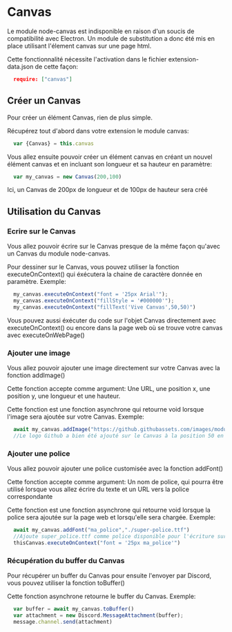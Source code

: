 # Canvas

Le module node-canvas est indisponible en raison d'un soucis de compatibilité avec Electron.
Un module de substitution a donc été mis en place utilisant l'élement canvas sur une page html.

Cette fonctionnalité nécessite l'activation dans le fichier extension-data.json de cette façon:

```json
  require: ["canvas"]
```

## Créer un Canvas

Pour créer un élément Canvas, rien de plus simple. 

Récupérez tout d'abord dans votre extension le module canvas:

```js
  var {Canvas} = this.canvas
```

Vous allez ensuite pouvoir créer un élément canvas en créant un nouvel élément canvas et en incluant son longueur et sa hauteur en paramètre:

```js
  var my_canvas = new Canvas(200,100)
```

Ici, un Canvas de 200px de longueur et de 100px de hauteur sera créé

## Utilisation du Canvas

### Ecrire sur le Canvas
Vous allez pouvoir écrire sur le Canvas presque de la même façon qu'avec un Canvas du module node-canvas.

Pour dessiner sur le Canvas, vous pouvez utiliser la fonction executeOnContext() qui éxécutera la chaine de caractère donnée en paramètre. Exemple:

```js
  my_canvas.executeOnContext("font = '25px Arial'");
  my_canvas.executeOnContext("fillStyle = '#000000'");
  my_canvas.executeOnContext("fillText('Vive Canvas',50,50)")
```

Vous pouvez aussi éxécuter du code sur l'objet Canvas directement avec executeOnContext() ou encore dans la page web où se trouve votre canvas avec executeOnWebPage()

### Ajouter une image
Vous allez pouvoir ajouter une image directement sur votre Canvas avec la fonction addImage()

Cette fonction accepte comme argument: Une URL, une position x, une position y, une longueur et une hauteur.

Cette fonction est une fonction asynchrone qui retourne void lorsque l'image sera ajoutée sur votre Canvas. Exemple:

```js
  await my_canvas.addImage("https://github.githubassets.com/images/modules/logos_page/GitHub-Mark.png",50,0,100,100)
  //Le logo Github a bien été ajouté sur le Canvas à la position 50 en x, et 0 en y et avec comme taille 100px en longueur et 100px en hautueur
```

### Ajouter une police
Vous allez pouvoir ajouter une police customisée avec la fonction addFont()

Cette fonction accepte comme argument: Un nom de police, qui pourra être utilisé lorsque vous allez écrire du texte et un URL vers la police correspondante

Cette fonction est une fonction asynchrone qui retourne void lorsque la police sera ajoutée sur la page web et lorsqu'elle sera chargée. Exemple:

```js
  await my_canvas.addFont("ma_police","./super-police.ttf")
  //Ajoute super_police.ttf comme police disponible pour l'écriture sur votre Canvas sous le nom ma_police
  thisCanvas.executeOnContext("font = '25px ma_police'")
```

### Récupération du buffer du Canvas
Pour récupérer un buffer du Canvas pour ensuite l'envoyer par Discord, vous pouvez utiliser la fonction toBuffer()

Cette fonction asynchrone retourne le buffer du Canvas. Exemple:

```js
  var buffer = await my_canvas.toBuffer()
  var attachment = new Discord.MessageAttachment(buffer);
  message.channel.send(attachment)
```
